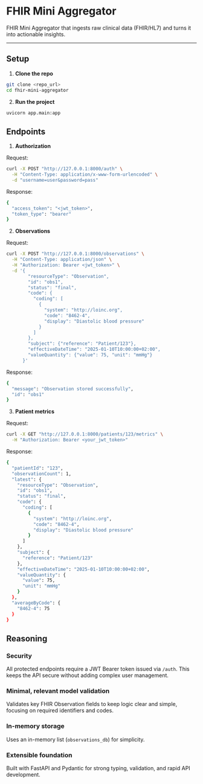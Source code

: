 # FHIR Mini Aggregator

FHIR Mini Aggregator that ingests raw clinical data (FHIR/HL7) and turns it into actionable insights.

---

## Setup

1. **Clone the repo**

```bash
git clone <repo_url>
cd fhir-mini-aggregator
```

2. **Run the project**
```bash
uvicorn app.main:app
```

## Endpoints

1. **Authorization**

Request:
```bash
curl -X POST "http://127.0.0.1:8000/auth" \
  -H "Content-Type: application/x-www-form-urlencoded" \
  -d "username=user&password=pass"
```
Response:
```bash
{
  "access_token": "<jwt_token>",
  "token_type": "bearer"
}
```

2. **Observations**

Request:
```bash
curl -X POST "http://127.0.0.1:8000/observations" \
  -H "Content-Type: application/json" \
  -H "Authorization: Bearer <jwt_token>" \
  -d '{
        "resourceType": "Observation",
        "id": "obs1",
        "status": "final",
        "code": {
          "coding": [
            {
              "system": "http://loinc.org",
              "code": "8462-4",
              "display": "Diastolic blood pressure"
            }
          ]
        },
        "subject": {"reference": "Patient/123"},
        "effectiveDateTime": "2025-01-10T10:00:00+02:00",
        "valueQuantity": {"value": 75, "unit": "mmHg"}
      }'
```
Response:
```bash
{
  "message": "Observation stored successfully",
  "id": "obs1"
}
```

3. **Patient metrics**

Request:
```bash
curl -X GET "http://127.0.0.1:8000/patients/123/metrics" \
  -H "Authorization: Bearer <your_jwt_token>"
```
Response:
```bash
{
  "patientId": "123",
  "observationCount": 1,
  "latest": {
    "resourceType": "Observation",
    "id": "obs1",
    "status": "final",
    "code": {
      "coding": [
        {
          "system": "http://loinc.org",
          "code": "8462-4",
          "display": "Diastolic blood pressure"
        }
      ]
    },
    "subject": {
      "reference": "Patient/123"
    },
    "effectiveDateTime": "2025-01-10T10:00:00+02:00",
    "valueQuantity": {
      "value": 75,
      "unit": "mmHg"
    }
  },
  "averageByCode": {
    "8462-4": 75
  }
}
```

## Reasoning

### Security
All protected endpoints require a JWT Bearer token issued via `/auth`. This keeps the API secure without adding complex user management.

### Minimal, relevant model validation
Validates key FHIR Observation fields to keep logic clear and simple, focusing on required identifiers and codes.

### In-memory storage
Uses an in-memory list (`observations_db`) for simplicity.

### Extensible foundation
Built with FastAPI and Pydantic for strong typing, validation, and rapid API development.
